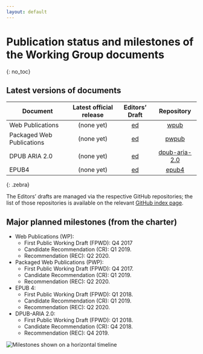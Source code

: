 ```yaml
---
layout: default
---
```


# Publication status and milestones of the Working Group documents
{: no_toc}

## Latest versions of documents

| Document | Latest official release | Editors’ Draft | Repository |
|----------|:-----------------------:|:--------------:|:----------:|
| Web Publications          | (none yet) | [ed](https://w3c.github.io/wpub/)          | [wpub](https://github.com/w3c/wpub/)                  |
| Packaged Web Publications | (none yet) | [ed](https://w3c.github.io/pwpub/)         | [pwpub](https://github.com/w3c/pwpub/)                |
| DPUB ARIA 2.0             | (none yet) | [ed](https://w3c.github.io/dpub-aria-2.0/) | [dpub-aria-2.0](https://github.com/w3c/dpub-aria-2.0) |
| EPUB4                     | (none yet) | [ed](https://w3c.github.io/epub4/)         | [epub4](https://github.com/w3c/epub4/)                |
{: .zebra}

The Editors’ drafts are managed via the respective GitHub repositories; the list of those repositories is available on the relevant [GitHub index page](https://github.com/search?q=topic%3Apubl-wg+org%3Aw3c&type=Repositories).

## Major planned milestones (from the charter)

* Web Publications (WP):
    * First Public Working Draft (FPWD): Q4 2017
    * Candidate Recommendation (CR): Q1 2019.
    * Recommendation (REC): Q2 2020.
* Packaged Web Publications (PWP):
    * First Public Working Draft (FPWD): Q4 2017.
    * Candidate Recommendation (CR): Q1 2019.
    * Recommendation (REC): Q2 2020.
* EPUB 4:
    * First Public Working Draft (FPWD): Q1 2018.
    * Candidate Recommendation (CR): Q1 2019.
    * Recommendation (REC): Q2 2020.
* DPUB-ARIA 2.0:
    * First Public Working Draft (FPWD): Q1 2018.
    * Candidate Recommendation (CR): Q4 2018.
    * Recommendation (REC): Q4 2019.

![Milestones shown on a horizontal timeline](https://www.w3.org/2017/04/publ-wg-charter/figures/timeline.svg)
